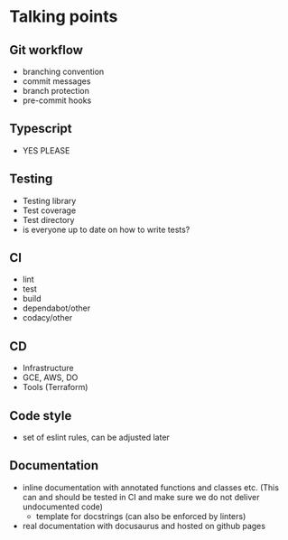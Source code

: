 # Talking points

## Git workflow
- branching convention
- commit messages
- branch protection
- pre-commit hooks

## Typescript
- YES PLEASE

## Testing
- Testing library
- Test coverage
- Test directory
- is everyone up to date on how to write tests?

## CI
- lint
- test
- build
- dependabot/other
- codacy/other

## CD
- Infrastructure
- GCE, AWS, DO
- Tools (Terraform)

## Code style
- set of eslint rules, can be adjusted later

## Documentation
- inline documentation with annotated functions and classes etc. (This can and should be tested in CI and make sure we do not deliver undocumented code)
    - template for docstrings (can also be enforced by linters)
- real documentation with docusaurus and hosted on github pages